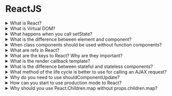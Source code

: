 # ReactJS

<details>
  <summary>What is React?</summary>

  React is Facebook's open-source JS library for building complex interactive UI in web and mobile applications. React's core purpose is building UI components. Generally, it is possible to use just the view in an MVC architecture.

</details>

<details>
  <summary>What is Virtual DOM?</summary>

  The virtual DOM is an in-memory representation of Real DOM. React creates an in-memory data structure cache, computes the resulting differences, and then updates the browser's displayed DOM efficiently. It allows the programmer to write code as if the entire page is rendered on each change, while the React libraries only render subcomponents that change.

</details>

<details>
  <summary>What happens when you call setState?</summary>

  Firstly, when setState function called, React contacts a state and new state props, after that to start the agreement process that allows updating a view in one of the most effective ways. For it React generates a new tree of React elements and a comparison of new and old trees between themselves. It allows knowing what changes.

</details>

<details>
  <summary>What is the difference between element and component?</summary>

  Each React element is an object view of a user interface part.

  Each component is a function or class that gets data and returns a React element.

</details>

<details>
  <summary>When class components should be used without function components?</summary>

  It is possible to use class components if it has to work with state and life cycle methods. For all of the other cases, it is better to use the function component. One of the most important reasons to use a functional style is a minimization process. It is easier to minimize functions than classes.

  *Note*: Last versions of React allows using hooks for rendering optimization and state using.

</details>

<details>
  <summary>What are refs in React?</summary>

  A ref is an optional component's param that allows access to a DOM element or a component state. A value is a callback function that gets a link to the DOM element or the component as a first function argument.

  *Note:* It is bad practice to use ref. So, to use a callback mechanism for getting a child state property.

</details>

<details>
  <summary>What are the keys to React? Why are they important?</summary>

  Keys are a unique identification of a component array. They are significant because the keys allow optimizing the rendering process. For example, without keys when the order in the component array, all elements would be rerendered. So keys allow being sure that rerender is needed.

</details>

<details>
  <summary>What is the render callback template?</summary>

  In this way, to use a callback function as a child component. So, children's props should be a function.

</details>

<details>
  <summary>What is the difference between stateful and stateless components?</summary>

  The stateful component has an inner state. Unlike, the stateless component does not have it.

</details>

<details>
  <summary>What method of the life cycle is better to use for calling an AJAX request?</summary>

  There are two lifecycle methods for AJAX requests.
  First and the best is componentDidMount.
  Second is componentWillMount. There are a few reasons why it is a bad idea:

  1. Firstly, there is not a conviction about when this method exactly would be called;
  2. There can be a situation when a request wouldn't resolve when a component tries to call setState or render a component.

</details>

<details>
  <summary>Why do you need to use shouldComponentUpdate?</summary>

  The shouldComponentUpdate allows controlling the compressing process of the current and his children when there is a conviction that the component had not had to be changed. So, for it, shouldComponentUpdate has to return false.

</details>

<details>
  <summary>How can you start to use production mode to React?</summary>

  Could be used to DefinePlugin for Webpack. It allows setting NODE_ENV in production. For example, in this case, there will be cat propType validation and other warnings.

</details>

<details>
  <summary>Why should you use Peact.Children.map without props.children.map?</summary>

  Because there is not a conviction that children prop will be an array.

</details>

